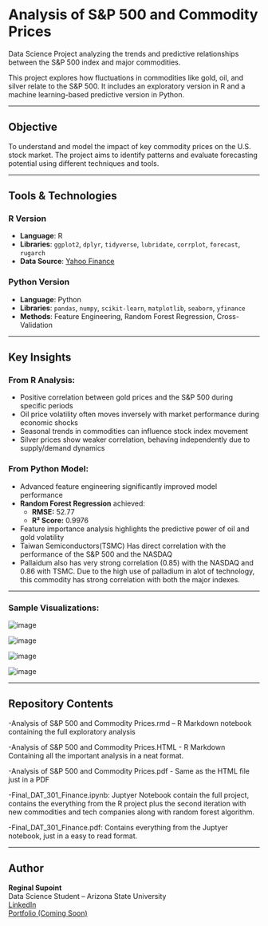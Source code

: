 #  Analysis of S&P 500 and Commodity Prices

Data Science Project analyzing the trends and predictive relationships between the S&P 500 index and major commodities.

This project explores how fluctuations in commodities like gold, oil, and silver relate to the S&P 500. It includes an exploratory version in R and a machine learning-based predictive version in Python.

---

##  Objective

To understand and model the impact of key commodity prices on the U.S. stock market. The project aims to identify patterns and evaluate forecasting potential using different techniques and tools.

---

##  Tools & Technologies

###  R Version
- **Language**: R  
- **Libraries**: `ggplot2`, `dplyr`, `tidyverse`, `lubridate`, `corrplot`, `forecast`, `rugarch`  
- **Data Source**: [Yahoo Finance](https://finance.yahoo.com/)

###  Python Version
- **Language**: Python  
- **Libraries**: `pandas`, `numpy`, `scikit-learn`, `matplotlib`, `seaborn`, `yfinance`  
- **Methods**: Feature Engineering, Random Forest Regression, Cross-Validation

---

##  Key Insights

### From R Analysis:
- Positive correlation between gold prices and the S&P 500 during specific periods
- Oil price volatility often moves inversely with market performance during economic shocks
- Seasonal trends in commodities can influence stock index movement
- Silver prices show weaker correlation, behaving independently due to supply/demand dynamics


### From Python Model:
- Advanced feature engineering significantly improved model performance
- **Random Forest Regression** achieved:
  - **RMSE:** 52.77  
  - **R² Score:** 0.9976  
- Feature importance analysis highlights the predictive power of oil and gold volatility
- Taiwan Semiconductors(TSMC) Has direct correlation with the performance of the S&P 500 and the NASDAQ
- Pallaidum also has very strong correlation (0.85) with the NASDAQ and 0.86 with TSMC. Due to the high use of palladium in alot of technology, this commodity has strong correlation with both the major indexes. 

---
### Sample Visualizations:
![image](https://github.com/user-attachments/assets/b0b16afe-3d04-4bea-8537-5d2af8a6cf37)

![image](https://github.com/user-attachments/assets/0d8013ab-f5a3-4e1f-8767-89eda7979183)

![image](https://github.com/user-attachments/assets/e3daaa88-5443-4827-ae69-010d987c8290)

![image](https://github.com/user-attachments/assets/c6855804-74af-458c-b0e0-712065c2d48d)






---

##  Repository Contents
-Analysis of S&P 500 and Commodity Prices.rmd – R Markdown notebook containing the  full exploratory analysis

-Analysis of S&P 500 and Commodity Prices.HTML - R Markdown Containing all the important analysis in a neat format.

-Analysis of S&P 500 and Commodity Prices.pdf - Same as the HTML file just in a PDF  

-Final_DAT_301_Finance.ipynb: Juptyer Notebook contain the full project, contains the everything from the R project plus the second iteration with new commodities and tech companies along with random forest algorithm. 

-Final_DAT_301_Finance.pdf: Contains everything from the Juptyer notebook, just in a easy to read format. 

---



## Author

**Reginal Supoint**  
Data Science Student – Arizona State University  
[LinkedIn](https://www.linkedin.com/in/reginal-supoint)  
[Portfolio (Coming Soon)](#)
